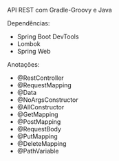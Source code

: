 API REST com Gradle-Groovy e Java

Dependências:

- Spring Boot DevTools
- Lombok
- Spring Web

Anotações:

- @RestController
- @RequestMapping
- @Data
- @NoArgsConstructor
- @AllConstructor
- @GetMapping
- @PostMapping
- @RequestBody
- @PutMapping
- @DeleteMapping
- @PathVariable

